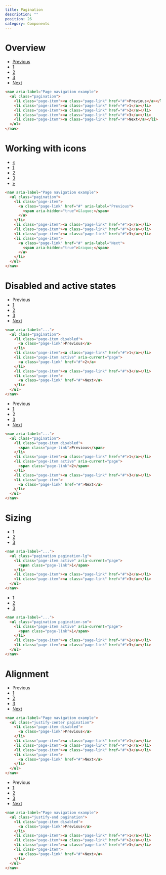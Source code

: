 ```yaml
---
title: Pagination
description: ""
position: 26
category: Components
---
```


# Overview

<div class="bd-example">
  <nav aria-label="Page navigation example">
    <ul class="pagination">
      <li class="page-item"><a class="page-link" href="#">Previous</a></li>
      <li class="page-item"><a class="page-link" href="#">1</a></li>
      <li class="page-item"><a class="page-link" href="#">2</a></li>
      <li class="page-item"><a class="page-link" href="#">3</a></li>
      <li class="page-item"><a class="page-link" href="#">Next</a></li>
    </ul>
  </nav>
</div>

```html
<nav aria-label="Page navigation example">
  <ul class="pagination">
    <li class="page-item"><a class="page-link" href="#">Previous</a></li>
    <li class="page-item"><a class="page-link" href="#">1</a></li>
    <li class="page-item"><a class="page-link" href="#">2</a></li>
    <li class="page-item"><a class="page-link" href="#">3</a></li>
    <li class="page-item"><a class="page-link" href="#">Next</a></li>
  </ul>
</nav>
```

# Working with icons

<div class="bd-example">
  <nav aria-label="Page navigation example">
    <ul class="pagination">
      <li class="page-item">
        <a class="page-link" href="#" aria-label="Previous">
          <span aria-hidden="true">&laquo;</span>
        </a>
      </li>
      <li class="page-item"><a class="page-link" href="#">1</a></li>
      <li class="page-item"><a class="page-link" href="#">2</a></li>
      <li class="page-item"><a class="page-link" href="#">3</a></li>
      <li class="page-item">
        <a class="page-link" href="#" aria-label="Next">
          <span aria-hidden="true">&raquo;</span>
        </a>
      </li>
    </ul>
  </nav>
</div>

```html
<nav aria-label="Page navigation example">
  <ul class="pagination">
    <li class="page-item">
      <a class="page-link" href="#" aria-label="Previous">
        <span aria-hidden="true">&laquo;</span>
      </a>
    </li>
    <li class="page-item"><a class="page-link" href="#">1</a></li>
    <li class="page-item"><a class="page-link" href="#">2</a></li>
    <li class="page-item"><a class="page-link" href="#">3</a></li>
    <li class="page-item">
      <a class="page-link" href="#" aria-label="Next">
        <span aria-hidden="true">&raquo;</span>
      </a>
    </li>
  </ul>
</nav>
```

# Disabled and active states

<div class="bd-example">
  <nav aria-label="...">
    <ul class="pagination">
      <li class="page-item disabled">
        <a class="page-link">Previous</a>
      </li>
      <li class="page-item"><a class="page-link" href="#">1</a></li>
      <li class="page-item active" aria-current="page">
        <a class="page-link" href="#">2</a>
      </li>
      <li class="page-item"><a class="page-link" href="#">3</a></li>
      <li class="page-item">
        <a class="page-link" href="#">Next</a>
      </li>
    </ul>
  </nav>
</div>

```html
<nav aria-label="...">
  <ul class="pagination">
    <li class="page-item disabled">
      <a class="page-link">Previous</a>
    </li>
    <li class="page-item"><a class="page-link" href="#">1</a></li>
    <li class="page-item active" aria-current="page">
      <a class="page-link" href="#">2</a>
    </li>
    <li class="page-item"><a class="page-link" href="#">3</a></li>
    <li class="page-item">
      <a class="page-link" href="#">Next</a>
    </li>
  </ul>
</nav>
```

<div class="bd-example">
  <nav aria-label="...">
    <ul class="pagination">
      <li class="page-item disabled">
        <span class="page-link">Previous</span>
      </li>
      <li class="page-item"><a class="page-link" href="#">1</a></li>
      <li class="page-item active" aria-current="page">
        <span class="page-link">2</span>
      </li>
      <li class="page-item"><a class="page-link" href="#">3</a></li>
      <li class="page-item">
        <a class="page-link" href="#">Next</a>
      </li>
    </ul>
  </nav>
</div>

```html
<nav aria-label="...">
  <ul class="pagination">
    <li class="page-item disabled">
      <span class="page-link">Previous</span>
    </li>
    <li class="page-item"><a class="page-link" href="#">1</a></li>
    <li class="page-item active" aria-current="page">
      <span class="page-link">2</span>
    </li>
    <li class="page-item"><a class="page-link" href="#">3</a></li>
    <li class="page-item">
      <a class="page-link" href="#">Next</a>
    </li>
  </ul>
</nav>
```

# Sizing

<div class="bd-example">
  <nav aria-label="...">
    <ul class="pagination pagination-lg">
      <li class="page-item active" aria-current="page">
        <span class="page-link">1</span>
      </li>
      <li class="page-item"><a class="page-link" href="#">2</a></li>
      <li class="page-item"><a class="page-link" href="#">3</a></li>
    </ul>
  </nav>
</div>

```html
<nav aria-label="...">
  <ul class="pagination pagination-lg">
    <li class="page-item active" aria-current="page">
      <span class="page-link">1</span>
    </li>
    <li class="page-item"><a class="page-link" href="#">2</a></li>
    <li class="page-item"><a class="page-link" href="#">3</a></li>
  </ul>
</nav>
```

<div class="bd-example">
  <nav aria-label="...">
    <ul class="pagination pagination-sm">
      <li class="page-item active" aria-current="page">
        <span class="page-link">1</span>
      </li>
      <li class="page-item"><a class="page-link" href="#">2</a></li>
      <li class="page-item"><a class="page-link" href="#">3</a></li>
    </ul>
  </nav>
</div>

```html
<nav aria-label="...">
  <ul class="pagination pagination-sm">
    <li class="page-item active" aria-current="page">
      <span class="page-link">1</span>
    </li>
    <li class="page-item"><a class="page-link" href="#">2</a></li>
    <li class="page-item"><a class="page-link" href="#">3</a></li>
  </ul>
</nav>
```

# Alignment

<div class="bd-example">
  <nav aria-label="Page navigation example">
    <ul class="justify-center pagination">
      <li class="page-item disabled">
        <a class="page-link">Previous</a>
      </li>
      <li class="page-item"><a class="page-link" href="#">1</a></li>
      <li class="page-item"><a class="page-link" href="#">2</a></li>
      <li class="page-item"><a class="page-link" href="#">3</a></li>
      <li class="page-item">
        <a class="page-link" href="#">Next</a>
      </li>
    </ul>
  </nav>
</div>

```html
<nav aria-label="Page navigation example">
  <ul class="justify-center pagination">
    <li class="page-item disabled">
      <a class="page-link">Previous</a>
    </li>
    <li class="page-item"><a class="page-link" href="#">1</a></li>
    <li class="page-item"><a class="page-link" href="#">2</a></li>
    <li class="page-item"><a class="page-link" href="#">3</a></li>
    <li class="page-item">
      <a class="page-link" href="#">Next</a>
    </li>
  </ul>
</nav>
```

<div class="bd-example">
  <nav aria-label="Page navigation example">
    <ul class="justify-end pagination">
      <li class="page-item disabled">
        <a class="page-link">Previous</a>
      </li>
      <li class="page-item"><a class="page-link" href="#">1</a></li>
      <li class="page-item"><a class="page-link" href="#">2</a></li>
      <li class="page-item"><a class="page-link" href="#">3</a></li>
      <li class="page-item">
        <a class="page-link" href="#">Next</a>
      </li>
    </ul>
  </nav>
</div>

```html
<nav aria-label="Page navigation example">
  <ul class="justify-end pagination">
    <li class="page-item disabled">
      <a class="page-link">Previous</a>
    </li>
    <li class="page-item"><a class="page-link" href="#">1</a></li>
    <li class="page-item"><a class="page-link" href="#">2</a></li>
    <li class="page-item"><a class="page-link" href="#">3</a></li>
    <li class="page-item">
      <a class="page-link" href="#">Next</a>
    </li>
  </ul>
</nav>
```
